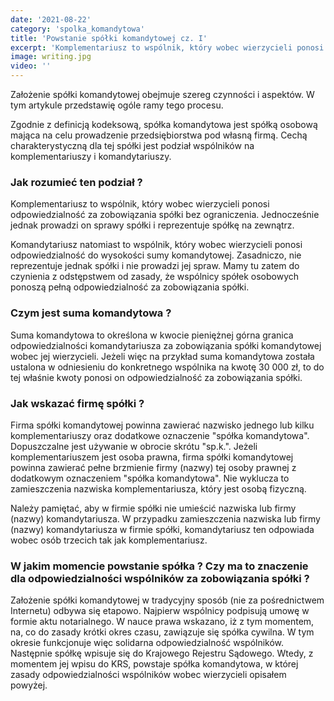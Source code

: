 ```yaml
---
date: '2021-08-22'
category: 'spolka_komandytowa'
title: 'Powstanie spółki komandytowej cz. I'
excerpt: 'Komplementariusz to wspólnik, który wobec wierzycieli ponosi odpowiedzialność za zobowiązania spółki bez ograniczenia.'
image: writing.jpg
video: ''
---
```


Założenie spółki komandytowej obejmuje szereg czynności i aspektów. W tym artykule przedstawię ogóle ramy tego procesu.

Zgodnie z definicją kodeksową, spółka komandytowa jest spółką osobową mająca na celu prowadzenie przedsiębiorstwa pod własną firmą. 
Cechą charakterystyczną dla tej spółki jest podział wspólników na komplementariuszy i komandytariuszy. 

### Jak rozumieć ten podział ?

Komplementariusz to wspólnik, który wobec wierzycieli ponosi odpowiedzialność za zobowiązania spółki bez ograniczenia. Jednocześnie jednak prowadzi on sprawy spółki i reprezentuje spółkę na zewnątrz. 

Komandytariusz natomiast to wspólnik, który wobec wierzycieli ponosi odpowiedzialność do wysokości sumy komandytowej. Zasadniczo, nie reprezentuje jednak spółki i nie prowadzi jej spraw. Mamy tu zatem do czynienia z odstępstwem od zasady, że wspólnicy spółek osobowych ponoszą pełną odpowiedzialność za zobowiązania spółki.

### Czym jest suma komandytowa ?

Suma komandytowa to określona w kwocie pieniężnej górna granica odpowiedzialności komandytariusza za zobowiązania spółki komandytowej wobec jej wierzycieli. Jeżeli więc na przykład suma komandytowa została ustalona w odniesieniu do konkretnego wspólnika na kwotę 30 000 zł, to do tej właśnie kwoty ponosi on odpowiedzialność za zobowiązania spółki. 

### Jak wskazać firmę spółki ?

Firma spółki komandytowej powinna zawierać nazwisko jednego lub kilku komplementariuszy oraz dodatkowe oznaczenie "spółka komandytowa". Dopuszczalne jest używanie w obrocie skrótu "sp.k.". Jeżeli komplementariuszem jest osoba prawna, firma spółki komandytowej powinna zawierać pełne brzmienie firmy (nazwy) tej osoby prawnej z dodatkowym oznaczeniem "spółka komandytowa". Nie wyklucza to zamieszczenia nazwiska komplementariusza, który jest osobą fizyczną.

Należy pamiętać, aby w firmie spółki nie umieścić nazwiska lub firmy (nazwy) komandytariusza. W przypadku zamieszczenia nazwiska lub firmy (nazwy) komandytariusza w firmie spółki, komandytariusz ten odpowiada wobec osób trzecich tak jak komplementariusz.

### W jakim momencie powstanie spółka ? Czy ma to znaczenie dla odpowiedzialności wspólników za zobowiązania spółki ?

Założenie spółki komandytowej w tradycyjny sposób (nie za pośrednictwem Internetu) odbywa się etapowo. Najpierw wspólnicy podpisują umowę w formie aktu notarialnego. W nauce prawa wskazano, iż z tym momentem, na, co do zasady krótki okres czasu, zawiązuje się spółka cywilna. W tym okresie funkcjonuje więc solidarna odpowiedzialność wspólników. Następnie spółkę wpisuje się do Krajowego Rejestru Sądowego. Wtedy, z momentem jej wpisu do KRS, powstaje spółka komandytowa, w której zasady odpowiedzialności wspólników wobec wierzycieli opisałem powyżej. 


